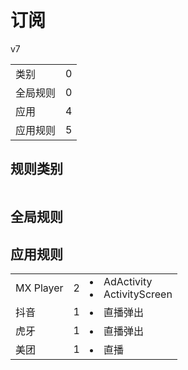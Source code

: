 # 订阅

v7

|||
| - |:-:|
|类别|0|
|全局规则|0|
|应用|4|
|应用规则|5|

## 规则类别

|||
| - |:-:|


## 全局规则



## 应用规则

||||
| - |:-:|-|
|MX Player|2|<li>AdActivity<li>ActivityScreen|
|抖音|1|<li>直播弹出|
|虎牙|1|<li>直播弹出|
|美团|1|<li>直播|
